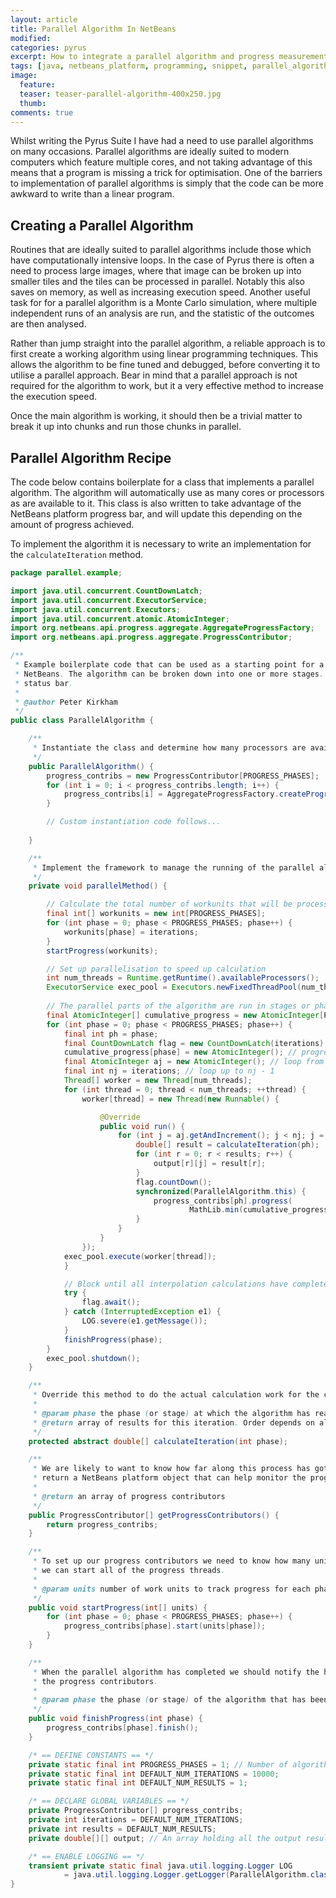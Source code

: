 ```yaml
---
layout: article
title: Parallel Algorithm In NetBeans
modified:
categories: pyrus
excerpt: How to integrate a parallel algorithm and progress measurements into a NetBeans platform application.
tags: [java, netbeans_platform, programming, snippet, parallel_algorithm, parallel_processing, progress_handler, thread_handling]
image:
  feature: 
  teaser: teaser-parallel-algorithm-400x250.jpg
  thumb:
comments: true
---
```


Whilst writing the Pyrus Suite I have had a need to use parallel algorithms on many occasions. Parallel algorithms are ideally suited to modern computers which feature multiple cores, and not taking advantage of this means that a program is missing a trick for optimisation. One of the barriers to implementation of parallel algorithms is simply that the code can be more awkward to write than a linear program.

## Creating a Parallel Algorithm

Routines that are ideally suited to parallel algorithms include those which have computationally intensive loops. In the case of Pyrus there is often a need to process large images, where that image can be broken up into smaller tiles and the tiles can be processed in parallel. Notably this also saves on memory, as well as increasing execution speed. Another useful task for for a parallel algorithm is a Monte Carlo simulation, where multiple independent runs of an analysis are run, and the statistic of the outcomes are then analysed.

Rather than jump straight into the parallel algorithm, a reliable approach is to first create a working algorithm using linear programming techniques. This allows the algorithm to be fine tuned and debugged, before converting it to utilise a parallel approach. Bear in mind that a parallel approach is not required for the algorithm to work, but it a very effective method to increase the execution speed.

Once the main algorithm is working, it should then be a trivial matter to break it up into chunks and run those chunks in parallel.

## Parallel Algorithm Recipe

The code below contains boilerplate for a class that implements a parallel algorithm. The algorithm will automatically use as many cores or processors as are available to it. This class is also written to take advantage of the NetBeans platform progress bar, and will update this depending on the amount of progress achieved.

To implement the algorithm it is necessary to write an implementation for the <code>calculateIteration</code> method.

```java
package parallel.example;

import java.util.concurrent.CountDownLatch;
import java.util.concurrent.ExecutorService;
import java.util.concurrent.Executors;
import java.util.concurrent.atomic.AtomicInteger;
import org.netbeans.api.progress.aggregate.AggregateProgressFactory;
import org.netbeans.api.progress.aggregate.ProgressContributor;

/**
 * Example boilerplate code that can be used as a starting point for a class that implements a parallel algorithm in
 * NetBeans. The algorithm can be broken down into one or more stages. A progress meter is updated with progress in the
 * status bar.
 *
 * @author Peter Kirkham
 */
public class ParallelAlgorithm {

    /**
     * Instantiate the class and determine how many processors are available.
     */
    public ParallelAlgorithm() {
        progress_contribs = new ProgressContributor[PROGRESS_PHASES];
        for (int i = 0; i < progress_contribs.length; i++) {
            progress_contribs[i] = AggregateProgressFactory.createProgressContributor("ParallelAlgorithm");
        }

        // Custom instantiation code follows...
       
    }

    /**
     * Implement the framework to manage the running of the parallel algorithm.
     */
    private void parallelMethod() {

        // Calculate the total number of workunits that will be processed by this algorithm
        final int[] workunits = new int[PROGRESS_PHASES];
        for (int phase = 0; phase < PROGRESS_PHASES; phase++) {
            workunits[phase] = iterations;
        }
        startProgress(workunits);

        // Set up parallelisation to speed up calculation
        int num_threads = Runtime.getRuntime().availableProcessors();
        ExecutorService exec_pool = Executors.newFixedThreadPool(num_threads);
        
        // The parallel parts of the algorithm are run in stages or phases
        final AtomicInteger[] cumulative_progress = new AtomicInteger[PROGRESS_PHASES];
        for (int phase = 0; phase < PROGRESS_PHASES; phase++) {
            final int ph = phase;
            final CountDownLatch flag = new CountDownLatch(iterations);
            cumulative_progress[phase] = new AtomicInteger(); // progress counter
            final AtomicInteger aj = new AtomicInteger(); // loop from initial aj
            final int nj = iterations; // loop up to nj - 1
            Thread[] worker = new Thread[num_threads];
            for (int thread = 0; thread < num_threads; ++thread) {
                worker[thread] = new Thread(new Runnable() {

                    @Override
                    public void run() {
                        for (int j = aj.getAndIncrement(); j < nj; j = aj.getAndIncrement()) {
                            double[] result = calculateIteration(ph);
                            for (int r = 0; r < results; r++) {
                                output[r][j] = result[r];
                            }
                            flag.countDown();
                            synchronized(ParallelAlgorithm.this) {
                                progress_contribs[ph].progress(
                                        MathLib.min(cumulative_progress[ph].incrementAndGet(), workunits[ph] - 1));
                            }
                        }
                    }
                });
            exec_pool.execute(worker[thread]);
            }

            // Block until all interpolation calculations have completed
            try {
                flag.await();
            } catch (InterruptedException e1) {
                LOG.severe(e1.getMessage());
            }
            finishProgress(phase);
        }
        exec_pool.shutdown();
    }

    /**
     * Override this method to do the actual calculation work for the current iteration.
     *
     * @param phase the phase (or stage) at which the algorithm has reached
     * @return array of results for this iteration. Order depends on algorithm.
     */
    protected abstract double[] calculateIteration(int phase);

    /**
     * We are likely to want to know how far along this process has got since it will be quite long running. This will
     * return a NetBeans platform object that can help monitor the progress.
     *
     * @return an array of progress contributors
     */
    public ProgressContributor[] getProgressContributors() {
        return progress_contribs;
    }

    /**
     * To set up our progress contributors we need to know how many units are going to be processed. Once this is set
     * we can start all of the progress threads.
     *
     * @param units number of work units to track progress for each phase
     */
    public void startProgress(int[] units) {
        for (int phase = 0; phase < PROGRESS_PHASES; phase++) {
            progress_contribs[phase].start(units[phase]);
        }
    }

    /**
     * When the parallel algorithm has completed we should notify the handlers that this has happened by finishing
     * the progress contributors.
     * 
     * @param phase the phase (or stage) of the algorithm that has been completed
     */
    public void finishProgress(int phase) {
        progress_contribs[phase].finish();
    }

    /* == DEFINE CONSTANTS == */
    private static final int PROGRESS_PHASES = 1; // Number of algorithm phases (or stages)
    private static final int DEFAULT_NUM_ITERATIONS = 10000;
    private static final int DEFAULT_NUM_RESULTS = 1;

    /* == DECLARE GLOBAL VARIABLES == */
    private ProgressContributor[] progress_contribs;
    private int iterations = DEFAULT_NUM_ITERATIONS;
    private int results = DEFAULT_NUM_RESULTS;
    private double[][] output; // An array holding all the output results

    /* == ENABLE LOGGING == */
    transient private static final java.util.logging.Logger LOG
            = java.util.logging.Logger.getLogger(ParallelAlgorithm.class.getName());
}
```